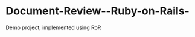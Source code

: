 Document-Review--Ruby-on-Rails-
===============================

Demo project, implemented using RoR
